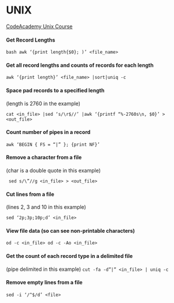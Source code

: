# UNIX


[CodeAcademy Unix Course](https://www.codecademy.com/learn/learn-the-command-line)


#### Get Record Lengths

```bash awk ‘{print length{$0}; )’ <file_name>```

#### Get all record lengths and counts of records for each length

```awk ‘{print length}’ <file_name> |sort|uniq -c ```

#### Space pad records to a specified length

(length is 2760 in the example) 

``` cat <in_file> |sed ‘s/\r$//’ |awk ‘{printf “%-2760s\n, $0}’ > <out_file> ```

#### Count number of pipes in a record

``` awk ‘BEGIN { FS = “|” }; {print NF}’ ```

#### Remove a character from a file

(char is a double quote in this example) 

``` sed s/\”//g <in_file> > <out_file>``` 

#### Cut lines from a file

(lines 2, 3 and 10 in this example) 

``` sed ‘2p;3p;10p;d’ <in_file> ```

#### View file data (so can see non-printable characters)

``` od -c <in_file> od -c -Ao <in_file> ```

#### Get the count of each record type in a delimited file

(pipe delimited in this example) 
``` cut -fa -d”|” <in_file> | uniq -c ```

#### Remove empty lines from a file

``` sed -i ‘/^$/d’ <file> ```